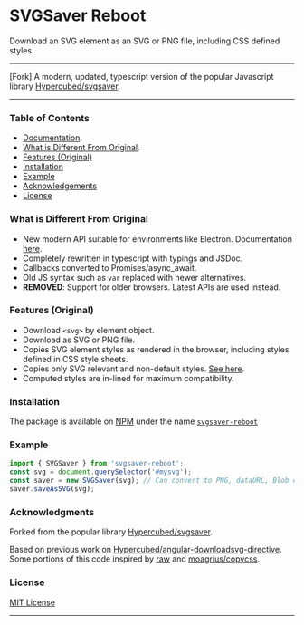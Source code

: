 # SVGSaver Reboot
Download an SVG element as an SVG or PNG file, including CSS defined styles.
***
[Fork] A modern, updated, typescript version of the popular Javascript library [Hypercubed/svgsaver](https://github.com/Hypercubed/svgsaver).
***

### Table of Contents
- [Documentation](https://harshkhandeparkar.github.io/svgsaver-reboot).
- [What is Different From Original](#what-is-different-from-original).
- [Features (Original)](#features-original)
- [Installation](#installation)
- [Example](#example)
- [Acknowledgements](#acknowledgements)
- [License](#license)


### What is Different From Original
- New modern API suitable for environments like Electron. Documentation [here](https://harshkhandeparkar.github.io/svgsaver-reboot).
- Completely rewritten in typescript with typings and JSDoc.
- Callbacks converted to Promises/async_await.
- Old JS syntax such as `var` replaced with newer alternatives.
- **REMOVED**: Support for older browsers. Latest APIs are used instead.

### Features (Original)
- Download `<svg>` by element object.
- Download as SVG or PNG file.
- Copies SVG element styles as rendered in the browser, including styles defined in CSS style sheets.
- Copies only SVG relevant and non-default styles. [See here](http://www.w3.org/TR/SVG/propidx.html).
- Computed styles are in-lined for maximum compatibility.

### Installation
The package is available on [NPM](https://npmjs.com) under the name [`svgsaver-reboot`](https://www.npmjs.com/package/svgsaver-reboot)

### Example
```ts
import { SVGSaver } from 'svgsaver-reboot';
const svg = document.querySelector('#mysvg');
const saver = new SVGSaver(svg); // Can convert to PNG, dataURL, Blob or save directly.
saver.saveAsSVG(svg);
```

### Acknowledgments
Forked from the popular library [Hypercubed/svgsaver](https://github.com/Hypercubed/svgsaver).

Based on previous work on [Hypercubed/angular-downloadsvg-directive](https://github.com/Hypercubed/angular-downloadsvg-directive).  Some portions of this code inspired by [raw](https://github.com/densitydesign/raw/blob/master/js/directives.js) and [moagrius/copycss](https://github.com/moagrius/copycss).

### License
[MIT License](LICENSE.md)

****
